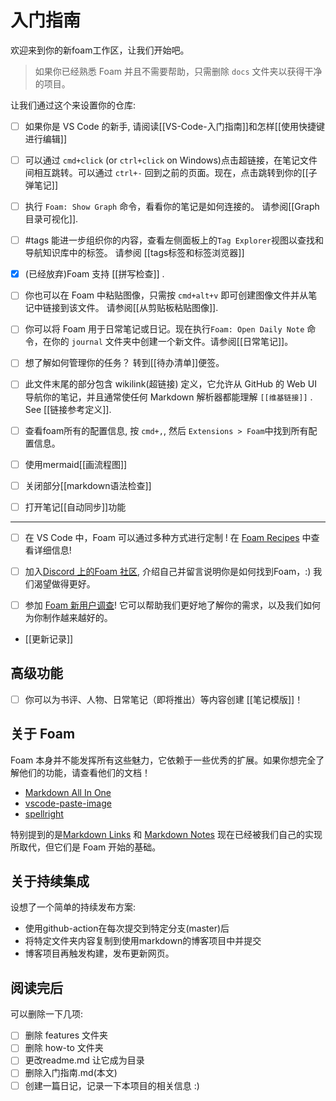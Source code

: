 # 入门指南

欢迎来到你的新foam工作区，让我们开始吧。

> 如果你已经熟悉 Foam 并且不需要帮助，只需删除 `docs` 文件夹以获得干净的项目。

让我们通过这个来设置你的仓库:

- [ ] 如果你是 VS Code 的新手, 请阅读[[VS-Code-入门指南]]和怎样[[使用快捷键进行编辑]]

- [ ] 可以通过 `cmd+click` (or `ctrl+click` on Windows)点击超链接，在笔记文件间相互跳转。可以通过 `ctrl+-` 回到之前的页面。现在，点击跳转到你的[[子弹笔记]]

- [ ] 执行 `Foam: Show Graph` 命令，看看你的笔记是如何连接的。 请参阅[[Graph目录可视化]].

- [ ] #tags 能进一步组织你的内容，查看左侧面板上的`Tag Explorer`视图以查找和导航知识库中的标签。 请参阅 [[tags标签和标签浏览器]]

- [x] (已经放弃)Foam 支持 [[拼写检查]] .

- [ ] 你也可以在 Foam 中粘贴图像，只需按 `cmd+alt+v` 即可创建图像文件并从笔记中链接到该文件。 请参阅[[从剪贴板粘贴图像]].

- [ ] 你可以将 Foam 用于日常笔记或日记。现在执行`Foam: Open Daily Note` 命令，在你的 `journal` 文件夹中创建一个新文件。请参阅[[日常笔记]]。

- [ ] 想了解如何管理你的任务？ 转到[[待办清单]]便签。

- [ ] 此文件末尾的部分包含 wikilink(超链接) 定义，它允许从 GitHub 的 Web UI 导航你的笔记，并且通常使任何 Markdown 解析器都能理解 `[[维基链接]]` . See [[链接参考定义]].

- [ ] 查看foam所有的配置信息, 按 `cmd+,`, 然后 `Extensions > Foam`中找到所有配置信息。

- [ ] 使用mermaid[[画流程图]]

- [ ] 关闭部分[[markdown语法检查]]

- [ ] 打开笔记[[自动同步]]功能

---

- [ ] 在 VS Code 中，Foam 可以通过多种方式进行定制 ! 在 [Foam Recipes](https://foambubble.github.io/foam/recipes/recipes) 中查看详细信息!

- [ ] 加入[Discord 上的Foam 社区](https://foambubble.github.io/join-discord/e), 介绍自己并留言说明你是如何找到Foam，:) 我们渴望做得更好。

- [ ] 参加 [Foam 新用户调查](http://foambubble.github.io/welcome-survey/e)! 它可以帮助我们更好地了解你的需求，以及我们如何为你制作越来越好的。

- [[更新记录]]

## 高级功能

- [ ] 你可以为书评、人物、日常笔记（即将推出）等内容创建 [[笔记模版]]！

## 关于 Foam

Foam 本身并不能发挥所有这些魅力，它依赖于一些优秀的扩展。如果你想完全了解他们的功能，请查看他们的文档！

- [Markdown All In One](https://marketplace.visualstudio.com/items?itemName=yzhang.markdown-all-in-one)
- [vscode-paste-image](https://github.com/mushanshitiancai/vscode-paste-image)
- [spellright](https://marketplace.visualstudio.com/items?itemName=ban.spellright)

特别提到的是[Markdown Links](https://marketplace.visualstudio.com/items?itemName=tchayen.markdown-links) 和 [Markdown Notes](https://marketplace.visualstudio.com/items?itemName=kortina.vscode-markdown-notes) 现在已经被我们自己的实现所取代，但它们是 Foam 开始的基础。

## 关于持续集成

设想了一个简单的持续发布方案:

- 使用github-action在每次提交到特定分支(master)后
- 将特定文件夹内容复制到使用markdown的博客项目中并提交
- 博客项目再触发构建，发布更新网页。

## 阅读完后

可以删除一下几项:

- [ ] 删除 features 文件夹
- [ ] 删除 how-to 文件夹
- [ ] 更改readme.md 让它成为目录
- [ ] 删除入门指南.md(本文)
- [ ] 创建一篇日记，记录一下本项目的相关信息 :)
